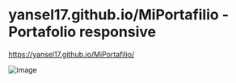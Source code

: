 
# yansel17.github.io/MiPortafilio -  Portafolio responsive

https://yansel17.github.io/MiPortafilio/

![image](https://github.com/Yansel17/MiPortafilio/assets/111325466/41074013-567f-42a6-a745-ba89c5182b33)
